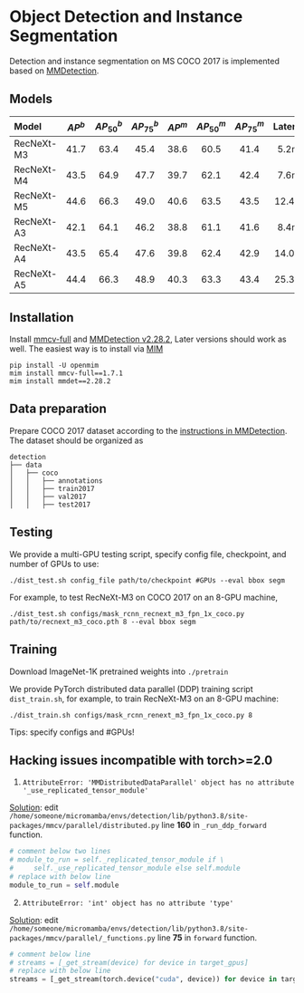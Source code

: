 # Object Detection and Instance Segmentation

Detection and instance segmentation on MS COCO 2017 is implemented based on [MMDetection](https://github.com/open-mmlab/mmdetection).

## Models
| Model      | $AP^b$ | $AP_{50}^b$ | $AP_{75}^b$ | $AP^m$ | $AP_{50}^m$ | $AP_{75}^m$ | Latency |                                       Ckpt                                        |                Log                |
|:-----------|:------:|:---:|:--:|:--:|:--:|:--:|:-------:|:---------------------------------------------------------------------------------:|:---------------------------------:|
| RecNeXt-M3 |  41.7  | 63.4   | 45.4  | 38.6  | 60.5  | 41.4 |  5.2ms  | [M3](https://github.com/suous/RecNeXt/releases/download/v1.0/recnext_m3_coco.pth) | [M3](./logs/recnext_m3_coco.json) |
| RecNeXt-M4 |  43.5  | 64.9   | 47.7  | 39.7  | 62.1  | 42.4 |  7.6ms  | [M4](https://github.com/suous/RecNeXt/releases/download/v1.0/recnext_m4_coco.pth) | [M4](./logs/recnext_m4_coco.json) |
| RecNeXt-M5 |  44.6  | 66.3   | 49.0  | 40.6  | 63.5  | 43.5 | 12.4ms  | [M5](https://github.com/suous/RecNeXt/releases/download/v1.0/recnext_m5_coco.pth) | [M5](./logs/recnext_m5_coco.json) |
| RecNeXt-A3 |  42.1  | 64.1   | 46.2  | 38.8  | 61.1  | 41.6 |  8.4ms  | [A3](https://github.com/suous/RecNeXt/releases/download/v1.0/recnext_a3_coco.pth) | [A3](./logs/recnext_a3_coco.json) |
| RecNeXt-A4 |  43.5  | 65.4   | 47.6  | 39.8  | 62.4  | 42.9 | 14.0ms  | [A4](https://github.com/suous/RecNeXt/releases/download/v1.0/recnext_a4_coco.pth) | [A4](./logs/recnext_a4_coco.json) |
| RecNeXt-A5 |  44.4  | 66.3   | 48.9  | 40.3  | 63.3  | 43.4 | 25.3ms  | [A5](https://github.com/suous/RecNeXt/releases/download/v1.0/recnext_a5_coco.pth) | [A5](./logs/recnext_a5_coco.json) |

## Installation

Install [mmcv-full](https://github.com/open-mmlab/mmcv) and [MMDetection v2.28.2](https://github.com/open-mmlab/mmdetection/tree/v2.28.2),
Later versions should work as well. 
The easiest way is to install via [MIM](https://github.com/open-mmlab/mim)
```
pip install -U openmim
mim install mmcv-full==1.7.1
mim install mmdet==2.28.2
```

## Data preparation

Prepare COCO 2017 dataset according to the [instructions in MMDetection](https://github.com/open-mmlab/mmdetection/blob/master/docs/en/1_exist_data_model.md#test-existing-models-on-standard-datasets).
The dataset should be organized as 
```
detection
├── data
│   ├── coco
│   │   ├── annotations
│   │   ├── train2017
│   │   ├── val2017
│   │   ├── test2017
```

## Testing

We provide a multi-GPU testing script, specify config file, checkpoint, and number of GPUs to use: 
```
./dist_test.sh config_file path/to/checkpoint #GPUs --eval bbox segm
```

For example, to test RecNeXt-M3 on COCO 2017 on an 8-GPU machine, 

```
./dist_test.sh configs/mask_rcnn_recnext_m3_fpn_1x_coco.py path/to/recnext_m3_coco.pth 8 --eval bbox segm
```

## Training
Download ImageNet-1K pretrained weights into `./pretrain` 

We provide PyTorch distributed data parallel (DDP) training script `dist_train.sh`, for example, to train RecNeXt-M3 on an 8-GPU machine: 
```
./dist_train.sh configs/mask_rcnn_renext_m3_fpn_1x_coco.py 8
```
Tips: specify configs and #GPUs!

## Hacking issues incompatible with torch>=2.0

1. `AttributeError: 'MMDistributedDataParallel' object has no attribute '_use_replicated_tensor_module'`

[Solution](https://github.com/microsoft/Cream/issues/179#issuecomment-1892997366): edit `/home/someone/micromamba/envs/detection/lib/python3.8/site-packages/mmcv/parallel/distributed.py` line **160** in `_run_ddp_forward` function.

```python
# comment below two lines
# module_to_run = self._replicated_tensor_module if \
#     self._use_replicated_tensor_module else self.module
# replace with below line
module_to_run = self.module
```

2. `AttributeError: 'int' object has no attribute 'type'`

[Solution](https://github.com/open-mmlab/mmdetection/issues/10720#issuecomment-1727317155): edit `/home/someone/micromamba/envs/detection/lib/python3.8/site-packages/mmcv/parallel/_functions.py` line **75** in `forward` function.

```python
# comment below line
# streams = [_get_stream(device) for device in target_gpus]
# replace with below line
streams = [_get_stream(torch.device("cuda", device)) for device in target_gpus]
```
